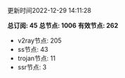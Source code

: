 更新时间2022-12-29 14:11:28

**总订阅: 45**
**总节点: 1006**
**有效节点: 262**
- v2ray节点: 205
- ss节点: 43
- trojan节点: 11
- ssr节点: 3
